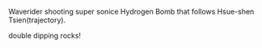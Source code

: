 Waverider shooting super sonice Hydrogen Bomb that follows Hsue-shen Tsien(trajectory).

double dipping rocks!
